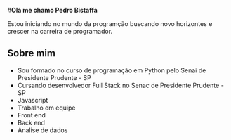 #**Olá me chamo Pedro Bistaffa**

Estou iniciando no mundo da programção buscando novo horizontes e crescer na carreira de programador.

## **Sobre mim**

- Sou formado no curso de programação em Python pelo Senai de Presidente Prudente - SP
- Cursando desenvolvedor Full Stack no Senac de Presidente Prudente - SP
- Javascript
- Trabalho em equipe
- Front end
- Back end
- Analise de dados



<!--
**PedroBistaffa/PedroBistaffa** is a ✨ _special_ ✨ repository because its `README.md` (this file) appears on your GitHub profile.

Here are some ideas to get you started:

- 🔭 I’m currently working on ...
- 🌱 I’m currently learning ...
- 👯 I’m looking to collaborate on ...
- 🤔 I’m looking for help with ...
- 💬 Ask me about ...
- 📫 How to reach me: ...
- 😄 Pronouns: ...
- ⚡ Fun fact: ...
-->
